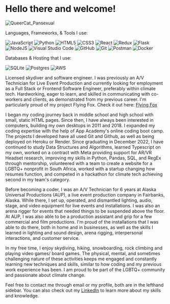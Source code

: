 # Hello there and welcome!

![QueerCat_Pansexual](https://user-images.githubusercontent.com/102490631/209242236-0b1bbdc2-b209-44b5-b790-82a156c4b4f7.png)

Languages, Frameworks, & Tools I use:

![JavaScript](https://img.shields.io/badge/javascript-%23323330.svg?style=for-the-badge&logo=javascript&logoColor=%23F7DF1E)
![Python](https://img.shields.io/badge/python-3670A0?style=for-the-badge&logo=python&logoColor=ffdd54)
![HTML5](https://img.shields.io/badge/html5-%23E34F26.svg?style=for-the-badge&logo=html5&logoColor=white)
![CSS3](https://img.shields.io/badge/css3-%231572B6.svg?style=for-the-badge&logo=css3&logoColor=white)
![React](https://img.shields.io/badge/react-%2320232a.svg?style=for-the-badge&logo=react&logoColor=%2361DAFB)
![Redux](https://img.shields.io/badge/redux-%23593d88.svg?style=for-the-badge&logo=redux&logoColor=white)
![Flask](https://img.shields.io/badge/flask-%23000.svg?style=for-the-badge&logo=flask&logoColor=white)
![NodeJS](https://img.shields.io/badge/node.js-6DA55F?style=for-the-badge&logo=node.js&logoColor=white)
![Visual Studio Code](https://img.shields.io/badge/Visual%20Studio%20Code-0078d7.svg?style=for-the-badge&logo=visual-studio-code&logoColor=white)
![GitHub](https://img.shields.io/badge/github-%23121011.svg?style=for-the-badge&logo=github&logoColor=white)
![Git](https://img.shields.io/badge/git-%23F05033.svg?style=for-the-badge&logo=git&logoColor=white)
![Postman](https://img.shields.io/badge/Postman-FF6C37?style=for-the-badge&logo=postman&logoColor=white)
![Docker](https://img.shields.io/badge/docker-%230db7ed.svg?style=for-the-badge&logo=docker&logoColor=white)

Databases & Hosting that I use:

![SQLite](https://img.shields.io/badge/sqlite-%2307405e.svg?style=for-the-badge&logo=sqlite&logoColor=white)
![Postgres](https://img.shields.io/badge/postgres-%23316192.svg?style=for-the-badge&logo=postgresql&logoColor=white)
![AWS](https://img.shields.io/badge/AWS-%23FF9900.svg?style=for-the-badge&logo=amazon-aws&logoColor=white)

Licensed skydiver and software engineer. I was previously an A/V Technician for Live Event Production and currently looking for employment as a Full Stack or Frontend Software Engineer, 
preferably within climate tech. Hardworking, eager to learn, and skilled in communicating with co-workers and clients, as demonstrated from my previous career. I'm particularly proud of 
my project Flying Fox. Check it out here: [Flying Fox](https://flying-fox-capstone.onrender.com/)

I began my coding journey back in middle school and high school with small, static HTML pages. Since then, I have always been interested in computers, building my own desktops in 2011 
and 2018. I expanded my coding expertise with the help of App Academy's online coding boot camp. The projects I developed have all used Git and Github, as well as being deployed on Heroku 
or Render. Since graduating in December 2022, I have continued to study Data Structures and Algorithms, learned Typescript on my own, worked on a contract with Meta providing support 
for AR/VR Headset research, improving my skills in Python, Pandas, SQL, and RegEx through mentorship, volunteered with a team to create a website for a LGBTQ+ nonprofit in South Africa, 
worked with a startup changing how resumes function, and competed in a hackathon for climate tech achieving second in my team's category.

Before becoming a coder, I was an A/V Technician for 6 years at Alaska Universal Productions (AUP), a live event production company in Fairbanks, Alaska. While there, I set up, operated, 
and dismantled lighting, audio, stage, and video equipment for live events and installations. I was also an arena rigger for events that needed things to be suspended above the floor. At 
AUP, I was also able to be a production assistant and grip for a few commercial and film productions. I'm proud of the installations that I was able to do there, both in home and in 
businesses, as well as the skills I learned in lighting and sound design, arena rigging, interpersonal interactions, and customer service.

In my free time, I enjoy skydiving, hiking, snowboarding, rock climbing and playing video games/ board games. The physical, mental, and sometimes challenging nature of these activities 
keeps me engaged and constantly learning new techniques and skills, similar to how coding and my previous work experience has been. I am proud to be part of the LGBTQ+ community and 
passionate about climate change.

Feel free to contact me through email or my profile, both are in the lefthand sidebar. You can also check out my [LinkedIn](https://www.linkedin.com/in/matt-hutter-2a6620173) to learn 
more about my skills and knowledge.



<!--
**Sparky338/Sparky338** is a ✨ _special_ ✨ repository because its `README.md` (this file) appears on your GitHub profile.

Here are some ideas to get you started:

- 🔭 I’m currently working on ...
- 🌱 I’m currently learning ...
- 👯 I’m looking to collaborate on ...
- 🤔 I’m looking for help with ...
- 💬 Ask me about ...
- 📫 How to reach me: ...
- 😄 Pronouns: ...
- ⚡ Fun fact: ...
-->
